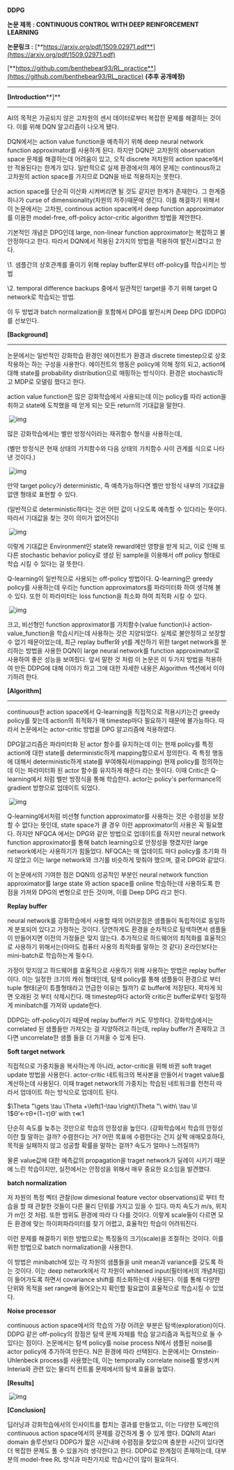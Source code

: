 **DDPG**

**논문 제목  : CONTINUOUS CONTROL WITH DEEP REINFORCEMENT LEARNING**

**논문링크 :** [**https://arxiv.org/pdf/1509.02971.pdf**](https://arxiv.org/pdf/1509.02971.pdf)

[**https://github.com/benthebear93/RL_practice**](https://github.com/benthebear93/RL_practice) **(추후 공개예정)**

****

**[Introduction****]**

****

AI의 목적은 가공되지 않은 고차원의 센서 데이터로부터 복잡한 문제를 해결하는 것이다. 이를 위해 DQN 알고리즘이 나오게 됐다. 

DQN에서는 action value function을 예측하기 위해 deep neural network function approximator를 사용하게 된다. 하지만 DQN은 고차원의 observation space 문제를 해결하는데 어려움이 있고, 오직 discrete 저차원의 action space에서만 적용된다는 한계가 있다. 일반적으로 실제 환경에서의 제어 문제는 continous하고 고차원의 action space를 가지므로 DQN을 바로 적용하지는 못한다.



action space를 단순히 이산화 시켜버리면 될 것도 같지만 한계가 존재한다. 그 한계중 하나가 curse of dimensionality(차원의 저주)때문에 생긴다. 이를 해결하기 위해서 이 논문에서는 고차원, continous action space에서 deep function approximator를 이용한  model-free, off-policy actor-critic algorithm 방법을 제안한다. 



기본적인 개념은 DPG인데 large, non-linear function approximator는 복잡하고 불안정하다고 한다. 따라서 DQN에서 적용된 2가지의 방법을 적용하여 발전시켰다고 한다. 



\1. 샘플간의 상호관계를 줄이기 위해 replay buffer로부터 off-policy를 학습시키는 방법

\2. temporal difference backups 중에서 일관적인 target을 주기 위해 target Q network로 학습되는 방법. 

이 두 방법과 batch normalization을 포함해서 DPG를 발전시켜 Deep DPG (DDPG)를 선보인다.



**[Background]**

****

 논문에서는 일반적인 강화학습 환경인 에이전트가 환경과 discrete timestep으로 상호작용하는 하는 구성을 사용한다. 에이전트의 행동은 policy에 의해 정의 되고, action에 대해 state를 probability distribution으로 매핑하는 방식이다. 환경은 stochastic하고 MDP로 모델링 했다고 한다. 



 action value function은 많은 강화학습에서 사용되는데 이는 policy를 따라 action을 취하고 state에 도착했을 때 얻게 되는 모든 return의 기대값을 말한다.

​                                                                            ![img](https://postfiles.pstatic.net/MjAyMTA1MjhfMjAw/MDAxNjIyMTgyNTE5NzMz.Qeg7-MDrrR-Xrej8O6ijV5-BfhNY1EBlpQgYRD_28QAg.AMOmw6hTUYjfkrUwuwWwzzOX505Cx6MECN0nuGeFYssg.PNG.nswve/image.png?type=w966)                                                                    

많은 강화학습에서는 벨만 방정식이라는 재귀함수 형식을 사용하는데,

(벨만 방정식은 현재 상태의 가치함수와 다음 상태의 가치함수 사이 관계를 식으로 나타낸 것이다.)

​                                                                            ![img](https://postfiles.pstatic.net/MjAyMTA1MjhfMjY5/MDAxNjIyMTgyNTgxODgx.kd2i2Yvlhk12ZPvMA1n-G54SBPuhOakoxKr_Yg5sDfAg.PkWZsq-0eLwJPaql4onAWvs3MwCoS9PMScRXMm-Lerwg.PNG.nswve/image.png?type=w966)                                                                    

 만약 target policy가 deterministic, 즉 예측가능하다면 벨만 방정식 내부의 기대값을 없앤 형태로 표현할 수 있다. 

(일반적으로 deterministic하다는 것은 어떤 값이 나오도록 예측할 수 있다라는 뜻이다. 따라서 기대값을 찾는 것이 의미가 없어진다)

​                                                                            ![img](https://postfiles.pstatic.net/MjAyMTA1MjhfMjMy/MDAxNjIyMTgyNzIwNTU4.LzsLD2i07wL08mOz8IM-Nh8-w7RuM9rWfpWHJXMFeEgg.1ez4a9p-XOyPS-pKIGZs9KXOFtWU9fW5k7LLUfi7cowg.PNG.nswve/image.png?type=w966)                                                                    

이렇게 기대값은 Environment인 state와 reward에만 영향을 받게 되고, 이로 인해 또 다른 stochastic behavior policy로 생성 된 sample을 이용해서 off policy 형태로 학습 시킬 수 있다는 걸 뜻한다.

Q-learning이 일반적으로 사용되는 off-policy 방법이다. Q-learning은 greedy policy를 사용하는데 우리는 function approximators를 파라미터화 하여 생각해 볼 수 있다. 또한 이 파라미터는 loss function을 최소화 하여 최적화 시킬 수 있다.

​                                                                            ![img](https://postfiles.pstatic.net/MjAyMTA1MjhfMjM1/MDAxNjIyMTg4NDg2Nzk0.T1a7M1-S74h2prKcR5gAvaW1cHc-qrbdTQqWaPlBK68g.CMZKktdUqdnSGPTJL8Q3tcQXTp2xQtZN95TW3il2V5Qg.PNG.nswve/image.png?type=w966)                                                                    

크고, 비선형인 function approximator를 가치함수(value function)나 action-value_function을 학습시키는데 사용하는 것은 지양되었다. 실제로 불안정하고 보장할 수 없기 때문이었는데, 최근 replay buffer와 yt를 계산하기 위한 target network를 분리하는 방법을 사용한 DQN이 large neural network를 function approximator로 사용하여 좋은 성능을 보여줬다. 앞서 말한 것 처럼 이 논문은 이 두가지 방법을 적용하여 만든 DDPG에 대해 이야기 하고 그에 대한 자세한 내용은 Algorithm 섹션에서 이야기하려 한다.



**[Algorithm]**

****

continuous한 action space에서 Q-learning을 직접적으로 적용시키는건 greedy policy를 찾는데 action의 최적화가 매 timestep마다 필요하기 때문에 불가능하다. 따라서 논문에서는 actor-critic 방법을 DPG 알고리즘에 적용하였다. 



DPG알고리즘은 파라미터화 된 actor 함수를 유지하는데 이는 현재 policy를 특정 action에 대한 state를 deterministic하게 mapping함으로서 정의한다. 즉 특정 행동에 대해서 deterministic하게 state를 부여해줘서(mapping) 현재 policy를 정의하는데 이는 파라미터화 된 actor 함수를 유지하게 해준다 라는 뜻이다. 이때 Critic은 Q-learning에서 처럼 벨만 방정식을 통해 학습한다. actor는 policy's performance의 gradient 방향으로 업데이트 되었다.



​                                                                            ![img](https://postfiles.pstatic.net/MjAyMTA1MzBfMTYx/MDAxNjIyMzgxNTIxNzI1.A9WhtLuzw2b9nvc93HVZ5BBrfcST_gJ7hFAtFJMbNjQg.Dsw_eSBcJcyfq5PDxxtASPULRI-M1mgpZOMo4yDqBfQg.PNG.nswve/image.png?type=w966)                                                                    

Q-learning에서처럼 비선형 function approximator를 사용하는 것은 수렴성을 보장 할 수 없다는 뜻인데, state space가 클 경우 이런 approximator의 사용은 꼭 필요했다. 하지만 NFQCA 에서는 DPG와 같은 방법으로 업데이트를 하지만 neural network function approximator를 통해 batch learning으로 안정성을 챙겼지만 large network에서는 사용하기가 힘들었다. NFQCA는 매 업데이트 마다 policy를 초기화 하지 않았고 이는 large network와 크기를 비슷하게 맞춰야 했으며, 결국 DPG와 같았다.



 이 논문에서의 기여한 점은 DQN의 성공적인 부분인 neural network function approximator를 large state 와 action space를 online 학습하는데 사용하도록 한 점을 가져와  DPG의 변형으로 만든 것이며, 이를 Deep DPG 라고 한다.



**Replay buffer**

neural network를 강화학습에서 사용할 때의 어려운점은 샘플들이 독립적이로 동일하게 분포되어 있다고 가정하는 것이다. 당연하게도 환경을 순차적으로 탐색하면서 샘플들이 만들어지면 이전의 가정들은 맞지 않는다. 추가적으로 하드웨어의 최적화를 효율적으로 사용하기 위해서는(아마도 컴퓨터 사용의 최적화를 말하는 것 같다) 온라인보다는 mini-batch로 학습하는게 필수다.



가정이 맞지않고 하드웨어를 효율적으로 사용하기 위해 사용하는 방법은 replay buffer이다. 이는 일정한 크기의 캐쉬 형태인데, 탐색 policy를 통해 샘플들이 환경으로 부터 tuple 형태(굳이 튜플형태라고 언급한 이유는 뭘까?) 로 buffer에 저장된다. 꽉차게 되면 오래된 것 부터 삭제시킨다. 매 timestep마다 actor와 critic은 buffer로부터 일정하게 minibatch를 가져와 update한다.

DDPG는 off-policy이기 때문에 replay buffer가 커도 무방하다. 강화학습에서는 correlated 된 샘플들만 가져오는 걸 지양하려고 하는데, replay buffer가 존재하고 크다면 uncorrelate한 샘플 들을 더 가져올 수 있게 된다.



**Soft target network**

직접적으로 가중치들을 복사하는게 아니라, actor-critic을 위해 바뀐 soft traget update 방법을 사용한다. actor-critic 네트워크의 복사본을 만들어서 traget value를 계산하는데 사용된다. 이때 traget network의 가중치는 학습된 네트워크를 천천히 따라서 업데이트 하는 방식으로 업데이트 된다. 

$\Theta "\gets \tau \Theta +\left(1-\tau \right)\Theta "\ with\ \tau \ll 1$Θ′←τΘ+(1−τ)Θ′ with τ≪1

단순히 속도를 늦추는 것만으로 학습의 안정성을 높인다. (강화학습에서 학습의 안정성이란 뭘 말하는 걸까? 수렴한다는 거? 어떤 목표에 수렴한다는 건지 살짝 애매모호하다, 목적을 실패하지 않고 성공할 확률을 말하는 걸까? 속도가 얼마나 느려질까?)

물론 value값에 대한 예측값의 propagation을 traget network가 딜레이 시키기 때문에 느린 학습이지만, 실전에서는 안정성을 위해서 매우 중요한 요소임을 발견했다. 



**batch normalization**

저 차원의 특정 벡터 관찰(low dimesional feature vector observations)로 부터 학습을 할 때 관찰한 것들이 다른 물리 단위를 가지고 있을 수 있다. 마치 속도가 m/s, 위치가 m인 것 처럼. 또한 범위도 환경에 따라 다 다를 것이다. 이렇게 scale들이 다르면 모든 환경에 맞는 하이퍼파라미터를 찾기 어렵고, 효율적인 학습이 어려워진다. 



이런 문제를 해결하기 위한 방법으로는 특징들의 크기(scale)을 조절하는 것이다. 이를 위한 방법으로 batch normalization을 사용한다. 

이 방법은 minibatch에 있는 각 차원의 샘플들을 unit mean과 variance를 갖도록 하는 것이다. 이는 deep network에서 각 차원이 whitened input(필터에서의 개념처럼)이 들어가도록 하면서 covariance shift를 최소화하는데 사용된다.  이를 통해 다양한 단위와 목적을 set range에 들어오는지 확인할 필요없이 효율적으로 학습시킬 수 있었다.



**Noise processor** 

continuous action space에서의 학습의 가장 어려운 부분은 탐색(exploration)이다. DDPG 같은 off-policy의 장점은 탐색 문제 자체를 학습 알고리즘과 독립적으로 둘 수 있다는 점이다. 논문에서는 탐색 policy를 noise process N에서 샘플된 noise를 actor policy에 추가하여 만든다. N은 환경에 따라 선택된다. 논문에서는 Ornstein-Uhlenbeck process를 사용했는데, 이는 temporally correlate noise를 발생시켜 Interia와 관련 있는 물리적 컨트롤 문제에서의 탐색 효율을 높였다. 



**[Results]**

​                                                                            ![img](https://postfiles.pstatic.net/MjAyMTA1MzFfNTYg/MDAxNjIyMzg3Njk1NTU5.kDf_GBjv92nGAF2uByrYan1uleUiIA3jmc9OyyRSvoEg.pSlzaxTHnDcHEGj8AnjLF384GAdmjhH-wmkMaUUoIikg.PNG.nswve/image.png?type=w966)                                                                    



**[Conclusion]**



딥러닝과 강화학습에서의 인사이트를 합치는 결과를 만들었고, 이는 다양한 도메인의 continuous action space에서의 문제를 강건하게 풀 수 있게 했다. DQN의 Atari domain 솔루션보다 DDPG가 짧은 시간내에 수렴점을 찾았으며 충분한 시간이 있다면 더 복잡한 문제도 풀 수 있을거라 생각한다고 한다. DDPG로 한계점이 존재하는데, 대부분의 model-free RL 방식과 마찬가지로 학습시간이 많이 필요하다. 